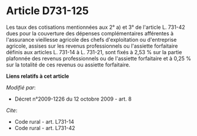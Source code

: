 # Article D731-125

Les taux des cotisations mentionnées aux 2° a) et 3° de l'article L. 731-42 dues pour la couverture des dépenses
complémentaires afférentes à l'assurance vieillesse agricole des chefs d'exploitation ou d'entreprise agricole, assises sur
les revenus professionnels ou l'assiette forfaitaire définis aux articles L. 731-14 à L. 731-21,
sont fixés à 2,53 % sur la partie plafonnée des revenus professionnels ou de l'assiette forfaitaire et à 0,25 % sur la
totalité de ces revenus ou assiette forfaitaire.

**Liens relatifs à cet article**

_Modifié par_:

  - Décret n°2009-1226 du 12 octobre 2009 - art. 8

_Cite_:

  - Code rural - art. L731-14
  - Code rural - art. L731-42
